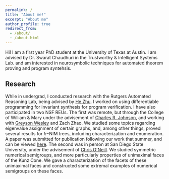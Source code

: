 ```yaml
---
permalink: /
title: "About me!"
excerpt: "About me"
author_profile: true
redirect_from: 
  - /about/
  - /about.html
---
```


Hi! I am a first year PhD student at the University of Texas at Austin. I am advised by Dr. Swarat Chaudhuri in the Trustworthy & Intelligent Systems Lab. and am interested in neurosymbolic techniques for automated theorem proving and program syntehsis.

Research
--------
While in undergrad, I conducted research with the Rutgers Automated Reasoning Lab, being advised by [He Zhu](https://herowanzhu.github.io/). I worked on using differentiable programming for invariant synthesis for program verification. I have also participated in two NSF REUs. The first was remote, but through the College of William & Mary under the advisement of [Charles R. Johnson](https://en.wikipedia.org/wiki/Charles_Royal_Johnson), and working with [Greyson Wesley](https://sites.nd.edu/greyson-wesley/) and Zach Zhao. We studied some topics regarding eigenvalue assignment of certain graphs, and, among other things, proved several results for $k-$NIM trees, including characterization and enumeration. A paper was submitted for publication following our work that summer, and can be viewed [here](/publications). The second was in person at San Diego State University, under the advisement of [Chris O'Neill](https://cdoneill.sdsu.edu/). We studied symmetric numerical semigroups, and more particularly properties of unimaximal faces of the Kunz Cone. We gave a characterization of the facets of these unimaximal faces and constructed some extremal examples of numerical semigroups on these faces.
